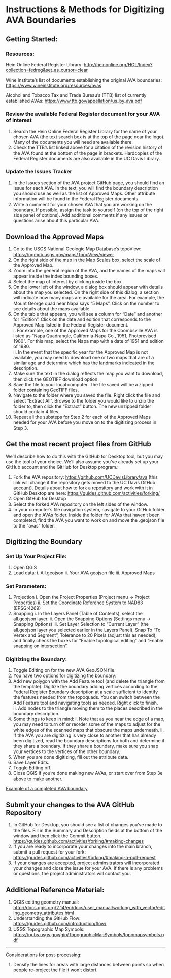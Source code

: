 # Instructions & Methods for Digitizing AVA Boundaries

## Getting Started:

### Resources:
Hein Online Federal Register Library: http://heinonline.org/HOL/Index?collection=fedreg&set_as_cursor=clear 

Wine Institute’s list of documents establishing the original AVA boundaries:	https://www.wineinstitute.org/resources/avas

Alcohol and Tobacco Tax and Trade Bureau’s (TTB) list of currently established AVAs:	https://www.ttb.gov/appellation/us_by_ava.pdf 


### Review the available Federal Register document for your AVA of interest  
  1. Search the Hein Online Federal Register Library for the name of your chosen AVA (the text search box is at the top of the page near the logo).  Many of the documents you will need are available there.  
  2. Check the TTB’s list linked above for a citation of the revision history of the AVA found at the bottom of the page in brackets.  Hardcopies of the Federal Register documents are also available in the UC Davis Library.  

### Update the Issues Tracker
1. In the Issues section of the AVA project GitHub page, you should find an Issue for each AVA. In the text, you will find the boundary description you should use as well as the list of Approved Maps.  Other attribute information will be found in the Federal Register documents.
  2. Write a comment for your chosen AVA that you are working on the boundary.  If possible, assign the task to yourself (on the top of the right side panel of options).  Add additional comments if any issues or questions arise about this particular AVA.

## Download the Approved Maps
1. Go to the USGS National Geologic Map Database’s topoView: https://ngmdb.usgs.gov/maps/TopoView/viewer 
2. On the right side of the map in the Map Scales box, select the scale of the Approved Map.
3.	Zoom into the general region of the AVA, and the names of the maps will appear inside the index bounding boxes.
4. Select the map of interest by clicking inside the box.
5. On the lower left of the window, a dialog box should appear with details about the map you selected.  On the right side of this dialog, a section will indicate how many maps are available for the area.  For example, the Mount George quad near Napa says “5 Maps”.  Click on the number to see details about the maps available.
6. On the table that appears, you will see a column for “Date” and another for “Edition”.  Click on the date and edition that corresponds to the Approved Map listed in the Federal Register document.  
i. For example, one of the Approved Maps for the Coombsville AVA is listed as “Napa Quadrangle, California-Napa Co., 1951, Photorevised 1980”.  For this map, select the Napa map with a date of 1951 and edition of 1980.  
ii. In the event that the specific year for the Approved Map is not available, you may need to download one or two maps that are of a similar age and determine which has the landmarks indicated in the description.
7. Make sure the text in the dialog reflects the map you want to download, then click the GEOTIFF download option.
8. Save the file to your local computer.  The file saved will be a zipped folder containing GeoTIFF files.
9. Navigate to the folder where you saved the file.  Right click the file and select “Extract All”.  Browse to the folder you would like to unzip the folder to, then click the “Extract” button.  The new unzipped folder should contain 4 files.
10. Repeat all the substeps for Step 2 for each of the Approved Maps needed for your AVA before you move on to the digitizing process in Step 3.

 
## Get the most recent project files from GitHub 
We’ll describe how to do this with the GitHub for Desktop tool, but you may use the tool of your choice.  We’ll also assume you’ve already set up your GitHub account and the GitHub for Desktop program.:
1.	Fork the AVA repository: https://github.com/UCDavisLibrary/ava (this link will change if the repository gets moved to the UC Davis GitHub account).  Details about how to fork a repository and work with it in GitHub Desktop are here: https://guides.github.com/activities/forking/ 
2.	Open GitHub for Desktop
3.	Select the forked AVA repository on the left sides of the window.
4.	In your computer’s file navigation system, navigate to your GitHub folder and open the AVAs folder.  Inside the folder for AVAs that haven’t been completed, find the AVA you want to work on and move the .geojson file to the “avas” folder.

## Digitizing the Boundary
### Set Up Your Project File:
1.	Open QGIS
2.	Load data:
i.	All.geojson
ii.	Your AVA geojson file
iii.	Approved Maps

### Set Parameters:
1.	Projection
i. Open the Project Properties (Project menu → Project Properties)
ii. Set the Coordinate Reference System to NAD83 (EPSG:4269)
2.	Snapping
i.	In the Layers Panel (Table of Contents), select the all.geojson layer.
ii.	Open the Snapping Options (Settings menu → Snapping Options)
iii. Set Layer Selection to “Current Layer” (the all.geojson layer you selected earlier in the Layers Panel), Snap To “To Vertex and Segment”, Tolerance to 20 Pixels (adjust this as needed), and finally check the boxes for “Enable topological editing” and “Enable snapping on intersection”.

### Digitizing the Boundary:
1.	Toggle Editing on for the new AVA GeoJSON file.
2.	You have two options for digitizing the boundary: 
3.	Add new polygon with the Add Feature tool (and delete the triangle from the template). Digitize the boundary adding vertices according to the Federal Register Boundary description at a scale sufficient to identify the features needed from the topoquads.  You can switch between the Add Feature tool and navigating tools as needed.  Right click to finish.  
ii.	Add nodes to the triangle moving them to the places described in the boundary description.
4.	Some things to keep in mind:
i.	Note that as you near the edge of a map, you may need to turn off or reorder some of the maps to adjust for the white edges of the scanned maps that obscure the maps underneath.
ii.	If the AVA you are digitizing is very close to another that has already been digitized, read the boundary descriptions for both and determine if they share a boundary.  If they share a boundary, make sure you snap your vertices to the vertices of the other boundary.
5.	When you are done digitizing, fill out the attribute data.
6.	Save Layer Edits.
7.	Toggle Editing off.
8.	Close QGIS if you’re done making new AVAs, or start over from Step 3e above to make another.

[Example of a completed AVA boundary](https://github.com/UCDavisLibrary/ava/tree/master/images/Example_AVA_Coombsville.PNG)

## Submit your changes to the AVA GitHub Repository
1.	In GitHub for Desktop, you should see a list of changes you’ve made to the files.  Fill in the Summary and Description fields at the bottom of the window and then click the Commit button.  https://guides.github.com/activities/forking/#making-changes 
2.	If you are ready to incorporate your changes into the main branch, submit a pull request for your fork: https://guides.github.com/activities/forking/#making-a-pull-request 
3.  If your changes are accepted, project adminsitrators will incorporated your changes and close the issue for your AVA.  If there is any problems or questions, the project administrators will contact you.

## Additional Reference Material:
1.	QGIS editing geometry manual: http://docs.qgis.org/2.14/en/docs/user_manual/working_with_vector/editing_geometry_attributes.html 
2.	Understanding the GitHub Flow: https://guides.github.com/introduction/flow/
3.	USGS Topographic Map Symbols: https://pubs.usgs.gov/gip/TopographicMapSymbols/topomapsymbols.pdf 

-----------------------------------------------------------------------------------------------------
Considerations for post-processing:
1.	Densify the lines for areas with large distances between points so when people re-project the file it won’t distort.

